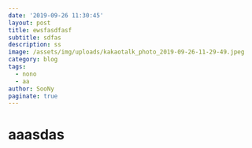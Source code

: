 ```yaml
---
date: '2019-09-26 11:30:45'
layout: post
title: ewsfasdfasf
subtitle: sdfas
description: ss
image: /assets/img/uploads/kakaotalk_photo_2019-09-26-11-29-49.jpeg
category: blog
tags:
  - nono
  - aa
author: SooNy
paginate: true
---
```

# aaasdas
